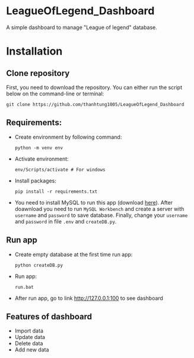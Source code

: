 # **LeagueOfLegend_Dashboard**
A simple dashboard to manage "League of legend" database.
# **Installation**
## **Clone repository**
First, you need to download the repository. You can either run the script below on the command-line or terminal:

```
git clone https://github.com/thanhtung1005/LeagueOfLegend_Dashboard
```

## **Requirements:**
* Create environment by following command:
    ```console
    python -m venv env
    ```

* Activate environment:
    ```console
    env/Scripts/activate # For windows
    ```

* Install packages:
  ```console
  pip install -r requirements.txt
  ```

* You need to install MySQL to run this app (download [here](https://dev.mysql.com/doc/workbench/en/wb-installing-windows.html)). After doawnload you need to run `MySQL Workbench` and create a server with `username` and `password` to save database. Finally, change your `username` and `password` in file `.env` and `createDB.py`.

## **Run app**

* Create empty database at the first time run app:
    ```console
    python createDB.py
    ```
* Run app:
    ```console
    run.bat
    ```
* After run app, go to link http://127.0.0.1:100 to see dashboard

## **Features of dashboard**

- Import data
- Update data
- Delete data
- Add new data
